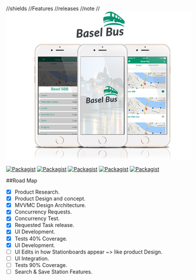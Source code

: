 //shields
//Features
//releases
//note
//
![Basel Bus: IOS Conichi Code Challenge for mostafa esmaiel](https://github.com/mostafaesmaiel/Basel-bus/blob/master/Design/BaselBus-branding.png)

[![Packagist](https://img.shields.io/badge/Architecture-MVVMC-orange.svg)]()
[![Packagist](https://img.shields.io/badge/Functionality-95%25-green.svg)]()
[![Packagist](https://img.shields.io/badge/UI-80%25-yellow.svg)]()
[![Packagist](https://img.shields.io/badge/Concurrency-Supported-orange.svg)]()
[![Packagist](https://img.shields.io/badge/Tested-40%25-gray.svg)]()

##Road Map 
-[X] Product Research.
-[X] Product Design and concept. 
-[x] MVVMC Design Architecture.
-[x] Concurrency Requests.  
-[x] Concurrency Test.  
-[x] Requested Task release.
-[X] UI Development.
-[X] Tests 40% Coverage.
-[X] UI Development.
-[ ] UI Edits in how Stationboards appear ~> like product Design.
-[ ] UI Integration. 
-[ ] Tests 90% Coverage. 
-[ ] Search & Save Station Features. 
